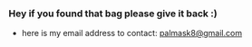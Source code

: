 ### Hey if you found that bag please give it back :)
-  here is my email address to contact: palmask8@gmail.com
